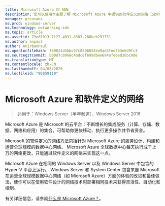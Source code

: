 ```yaml
---
title: Microsoft Azure 和 SDN
description: 您可以使用本主题了解 Microsoft Azure 中提供的软件定义的网络（SDN）技术。
manager: grcusanz
ms.prod: windows-server
ms.technology: networking-sdn
ms.topic: article
ms.assetid: 79e87013-7f27-4031-8383-288bcb291731
ms.author: anpaul
author: AnirbanPaul
ms.openlocfilehash: f89024d3bbc97c8896858ee9ad3fee763e6d9fc3
ms.sourcegitcommit: b00d7c8968c4adc8f699dbee694afe6ed36bc9de
ms.translationtype: MT
ms.contentlocale: zh-CN
ms.lasthandoff: 04/08/2020
ms.locfileid: "80859110"
---
```

# <a name="microsoft-azure-and-software-defined-networking"></a>Microsoft Azure 和软件定义的网络

>适用于：Windows Server（半年频道）、Windows Server 2016

Microsoft Azure 是 Microsoft 的云平台：不断增长的集成服务（计算、存储、数据、网络和应用）的集合，可帮助你更快移动、执行更多操作并节省资金。  
  
Microsoft 的软件定义的网络方法包括针对 Microsoft Azure 的服务设计、构建和运营全球规模的数据中心网络。 Microsoft Azure 全球数据中心每天执行成千上万的网络更改，只能通过软件定义的网络来实现这一点。  
  
Microsoft Azure 在相同的 Windows Server 以及 Windows Server 中包含的 Hyper-V 平台上运行。 Windows Server 和 System Center 包含来自 Microsoft 在运营全球规模数据中心网络（如 Microsoft Azure）方面的体验的改进和最佳做法，使你可以在使用软件设计的网络技术时部署相同技术来获得灵活性、自动化和控制。  
  
有关详细信息，请参阅[什么是 Microsoft Azure？](https://azure.microsoft.com/overview/what-is-azure/?WT.mc_id=azurebg_us_sem_bing_br_nontest_whatisazure_whatisazure&WT.srch=1)。  